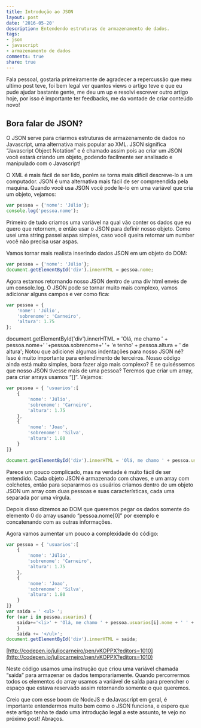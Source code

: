 ```yaml
---
title: Introdução ao JSON
layout: post
date: '2016-05-20'
description: Entendendo estruturas de armazenamento de dados.
tags:
- json
- javascript
- armazenamento de dados
comments: true
share: true
---
```


Fala pessoal, gostaria primeiramente de agradecer a repercussão que meu ultimo post teve, foi bem legal ver quantos views o artigo teve e que eu pude ajudar bastante gente, me deu um up e resolvi escrever outro artigo hoje, por isso é importante ter feedbacks, me da vontade de criar conteúdo novo!

## Bora falar de JSON?

O JSON serve para criarmos estruturas de armazenamento de dados no Javascript, uma alternativa mais popular ao XML. JSON significa “Javascript Object Notation” e é chamado assim pois ao criar um JSON você estará criando um objeto, podendo facilmente ser analisado e manipulado com o Javascript!

O XML é mais fácil de ser lido, porém se torna mais difícil descreve-lo a um computador. JSON é uma alternativa mais fácil de ser compreendida pela maquina. Quando você usa JSON você pode le-lo em uma variável que cria um objeto, vejamos:

```javascript
var pessoa = {'nome': 'Júlio'};
console.log('pessoa.nome');
```

Primeiro de tudo criamos uma variável na qual vão conter os dados que eu quero que retornem, e então usar o JSON para definir nosso objeto. Como usei uma string passei aspas simples, caso você queira retornar um number você não precisa usar aspas.

Vamos tornar mais realista inserindo dados JSON em um objeto do DOM:

```javascript
var pessoa = {'nome': 'Júlio'};
document.getElementById('div').innerHTML = pessoa.nome;
```

Agora estamos retornando nosso JSON dentro de uma div html envés de um console.log. O JSON pode se tornar muito mais complexo, vamos adicionar alguns campos e ver como fica:

```javascript
var pessoa = {
    'nome': 'Júlio',
    'sobrenome': 'Carneiro',
    'altura': 1.75
};
```

document.getElementById('div').innerHTML = 'Olá, me chamo ' + pessoa.nome+' '+pessoa.sobrenome+' '+ 'e tenho' + pessoa.altura + ' de altura';
Notou que adicionei algumas indentações para nosso JSON né? Isso é muito importante para entendimento de terceiros. Nosso código ainda está muito simples, bora fazer algo mais complexo? E se quiséssemos que nosso JSON tivesse mais de uma pessoa? Teremos que criar um array, para criar arrays usamos “[]”. Vejamos:

```javascript
var pessoa = { 'usuarios':[
    {
        'nome': 'Júlio',
        'sobrenome': 'Carneiro',
        'altura': 1.75
    },
    {
        'nome': 'Joao',
        'sobrenome': 'Silva',
        'altura': 1.80
    }
]}

document.getElementById('div').innerHTML = 'Olá, me chamo ' + pessoa.usuarios[0].nome + ' ' + pessoa.usuarios[0].sobrenome + ' ' + 'e tenho' + pessoa.usuarios[0].altura + ' de altura';
```

Parece um pouco complicado, mas na verdade é muito fácil de ser entendido. Cada objeto JSON é armazenado com chaves, e um array com colchetes, então para separarmos os usuários criamos dentro de um objeto JSON um array com duas pessoas e suas características, cada uma separada por uma vírgula.

Depois disso dizemos ao DOM que queremos pegar os dados somente do elemento 0 do array usando “pessoa.nome[0]” por exemplo e concatenando com as outras informações.

Agora vamos aumentar um pouco a complexidade do código:

```javascript
var pessoa = { 'usuarios':[
    {
        'nome': 'Júlio',
        'sobrenome': 'Carneiro',
        'altura': 1.75
    },
    {
        'nome': 'Joao',
        'sobrenome': 'Silva',
        'altura': 1.80
    }
]}
var saida = ' <ul> ';
for (var i in pessoa.usuarios) {
    saida+='<li>' + 'Olá, me chamo ' + pessoa.usuarios[i].nome + ' ' + pessoa.usuarios[i].sobrenome + 'e tenho' + pessoa.usuarios[i].altura + ' de altura' + '</li>';
    }
    saida += '</ul>';
document.getElementById('div').innerHTML = saida;
```
		
[http://codepen.io/juliocarneiro/pen/vKOPPX?editors=1010](http://codepen.io/juliocarneiro/pen/vKOPPX?editors=1010)

Neste código usamos uma instrução que criou uma variável chamada “saida” para armazenar os dados temporariamente. Quando percorrermos todos os elementos do array usamos a variável de saída para preencher o espaço que estava reservado assim retornando somente o que queremos.

Creio que com esse boom de NodeJS e deJavascript em geral, é importante entendermos muito bem como o JSON funciona, e espero que este artigo tenha te dado uma introdução legal a este assunto, te vejo no próximo post! Abraços.